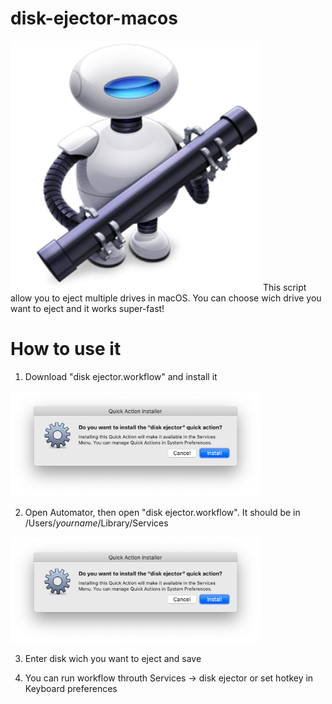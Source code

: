 # disk-ejector-macos

<img src="https://github.com/Awesomefreeman/disk-ejector-macos/blob/master/img/dims.png?raw=true" alt="automator" width="400"/> 
This script allow you to eject multiple drives in macOS. You can choose wich drive you want to eject and it works super-fast!

# How to use it

1) Download "disk ejector.workflow" and install it

<img src="https://github.com/Awesomefreeman/disk-ejector-macos/blob/master/img/Screenshot%202020-06-20%20at%2021.08.21%201.png?raw=true" alt="screenshot" width="400"/>

2) Open Automator, then open "disk ejector.workflow". It should be in /Users/*yourname*/Library/Services

<img src="https://github.com/Awesomefreeman/disk-ejector-macos/blob/master/img/Screenshot%202020-06-20%20at%2021.08.21%201.png?raw=true" alt="screenshot" width="400"/>

3) Enter disk wich you want to eject and save

4) You can run workflow throuth Services -> disk ejector or set hotkey in Keyboard preferences
